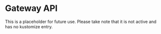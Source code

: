 # Gateway API

This is a placeholder for future use. Please take note that it is not active and has no kustomize entry.

